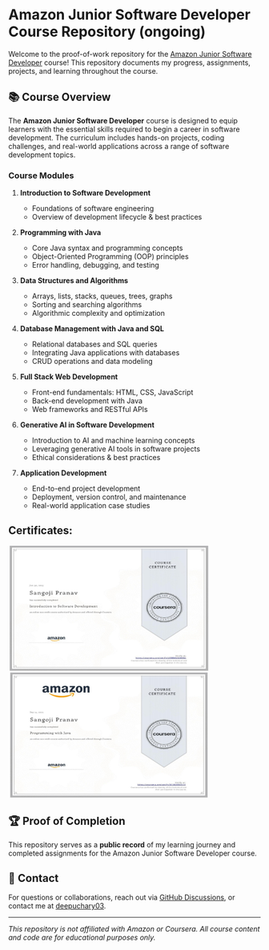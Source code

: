 # Amazon Junior Software Developer Course Repository (ongoing)


Welcome to the proof-of-work repository for the [Amazon Junior Software Developer](https://www.coursera.org/amazon-junior-software-developer) course! This repository documents my progress, assignments, projects, and learning throughout the course.

## 📚 Course Overview

The **Amazon Junior Software Developer** course is designed to equip learners with the essential skills required to begin a career in software development. The curriculum includes hands-on projects, coding challenges, and real-world applications across a range of software development topics.

### Course Modules

1. **Introduction to Software Development**
    - Foundations of software engineering
    - Overview of development lifecycle & best practices

2. **Programming with Java**
    - Core Java syntax and programming concepts
    - Object-Oriented Programming (OOP) principles
    - Error handling, debugging, and testing

3. **Data Structures and Algorithms**
    - Arrays, lists, stacks, queues, trees, graphs
    - Sorting and searching algorithms
    - Algorithmic complexity and optimization

4. **Database Management with Java and SQL**
    - Relational databases and SQL queries
    - Integrating Java applications with databases
    - CRUD operations and data modeling

5. **Full Stack Web Development**
    - Front-end fundamentals: HTML, CSS, JavaScript
    - Back-end development with Java
    - Web frameworks and RESTful APIs

6. **Generative AI in Software Development**
    - Introduction to AI and machine learning concepts
    - Leveraging generative AI tools in software projects
    - Ethical considerations & best practices

7. **Application Development**
    - End-to-end project development
    - Deployment, version control, and maintenance
    - Real-world application case studies


## Certificates:
<p>
<img src="./1.jpg" alt="Image 1" width="400" height="250">
<img src="./2.jpg" alt="Image 2" width="400" height="250">
</p>

## 🏆 Proof of Completion

This repository serves as a **public record** of my learning journey and completed assignments for the Amazon Junior Software Developer course.

## 📧 Contact

For questions or collaborations, reach out via [GitHub Discussions](https://github.com/deepuchary03/Cousera-Amazon-Junior-Software-Developer/discussions), or contact me at [deepuchary03](mailto:deepuchary03@gmail.com).

---

*This repository is not affiliated with Amazon or Coursera. All course content and code are for educational purposes only.*
